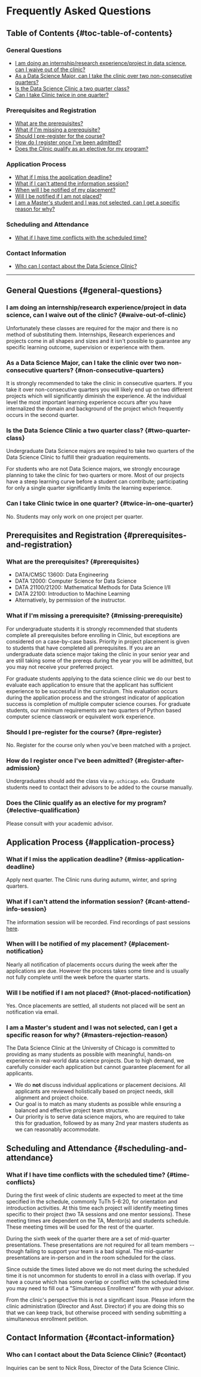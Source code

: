 # Frequently Asked Questions

## Table of Contents {#toc-table-of-contents}

### General Questions
- [I am doing an internship/research experience/project in data science, can I waive out of the clinic?](#waive-out-of-clinic)
- [As a Data Science Major, can I take the clinic over two non-consecutive quarters?](#non-consecutive-quarters)
- [Is the Data Science Clinic a two quarter class?](#two-quarter-class)
- [Can I take Clinic twice in one quarter?](#twice-in-one-quarter)

### Prerequisites and Registration
- [What are the prerequisites?](#prerequisites)
- [What if I'm missing a prerequisite?](#missing-prerequisite)
- [Should I pre-register for the course?](#pre-register)
- [How do I register once I've been admitted?](#register-after-admission)
- [Does the Clinic qualify as an elective for my program?](#elective-qualification)

### Application Process
- [What if I miss the application deadline?](#miss-application-deadline)
- [What if I can't attend the information session?](#cant-attend-info-session)
- [When will I be notified of my placement?](#placement-notification)
- [Will I be notified if I am not placed?](#not-placed-notification)
- [I am a Master's student and I was not selected, can I get a specific reason for why?](#masters-rejection-reason)

### Scheduling and Attendance
- [What if I have time conflicts with the scheduled time?](#time-conflicts)

### Contact Information
- [Who can I contact about the Data Science Clinic?](#contact)

---

## General Questions {#general-questions}

### I am doing an internship/research experience/project in data science, can I waive out of the clinic? {#waive-out-of-clinic}
Unfortunately these classes are required for the major and there is no method of substituting them. Internships, Research experiences and projects come in all shapes and sizes and it isn't possible to guarantee any specific learning outcome, supervision or experience with them.

### As a Data Science Major, can I take the clinic over two non-consecutive quarters? {#non-consecutive-quarters}
It is strongly recommended to take the clinic in consecutive quarters. If you take it over non-consecutive quarters you will likely end up on two different projects which will significantly diminish the experience. At the individual level the most important learning experience occurs after you have internalized the domain and background of the project which frequently occurs in the second quarter.

### Is the Data Science Clinic a two quarter class? {#two-quarter-class}
Undergraduate Data Science majors are required to take two quarters of the Data Science Clinic to fulfill their graduation requirements. 

For students who are not Data Science majors, we strongly encourage planning to take the clinic for two quarters or more. Most of our projects have a steep learning curve before a student can contribute; participating for only a single quarter significantly limits the learning experience.

### Can I take Clinic twice in one quarter? {#twice-in-one-quarter}
No. Students may only work on one project per quarter.

## Prerequisites and Registration {#prerequisites-and-registration}

### What are the prerequisites? {#prerequisites}
* DATA/CMSC 13600: Data Engineering
* DATA 12000: Computer Science for Data Science
* DATA 21100/21200: Mathematical Methods for Data Science I/II
* DATA 22100: Introduction to Machine Learning
* Alternatively, by permission of the instructor.

### What if I'm missing a prerequisite? {#missing-prerequisite}
For undergraduate students it is strongly recommended that students complete all prerequisites before enrolling in Clinic, but exceptions are considered on a case-by-case basis. Priority in project placement is given to students that have completed all prerequisites. If you are an undergraduate data science major taking the clinic in your senior year and are still taking some of the prereqs during the year you will be admitted, but you may not receive your preferred project.

For graduate students applying to the data science clinic we do our best to evaluate each application to ensure that the applicant has sufficient experience to be successful in the curriculum. This evaluation occurs during the application process and the strongest indicator of application success is completion of multiple computer science courses. For graduate students, our minimum requirements are two quarters of Python based computer science classwork or equivalent work experience.

### Should I pre-register for the course? {#pre-register}
No. Register for the course only when you've been matched with a project.

### How do I register once I've been admitted? {#register-after-admission}
Undergraduates should add the class via `my.uchicago.edu`. Graduate students need to contact their advisors to be added to the course manually.

### Does the Clinic qualify as an elective for my program? {#elective-qualification}
Please consult with your academic advisor.

## Application Process {#application-process}

### What if I miss the application deadline? {#miss-application-deadline}
Apply next quarter. The Clinic runs during autumn, winter, and spring quarters.

### What if I can't attend the information session? {#cant-attend-info-session}
The information session will be recorded. Find recordings of past sessions [here](https://uchicago.box.com/s/35irwnktfazm8sjpdz82z8x6ssnimpcy).

### When will I be notified of my placement? {#placement-notification}
Nearly all notification of placements occurs during the week after the applications are due. However the process takes some time and is usually not fully complete until the week before the quarter starts.

### Will I be notified if I am not placed? {#not-placed-notification}
Yes. Once placements are settled, all students not placed will be sent an notification via email.

### I am a Master's student and I was not selected, can I get a specific reason for why? {#masters-rejection-reason}
The Data Science Clinic at the University of Chicago is committed to providing as many students as possible with meaningful, hands-on experience in real-world data science projects. Due to high demand, we carefully consider each application but cannot guarantee placement for all applicants.

  * We do **not** discuss individual applications or placement decisions. All applicants are reviewed holistically based on project needs, skill alignment and project choice.
  * Our goal is to match as many students as possible while ensuring a balanced and effective project team structure.
  * Our priority is to serve data science majors, who are required to take this for graduation, followed by as many 2nd year masters students as we can reasonably accommodate.

## Scheduling and Attendance {#scheduling-and-attendance}

### What if I have time conflicts with the scheduled time? {#time-conflicts}
During the first week of clinic students are expected to meet at the time specified in the schedule, commonly TuTh 5-6:20, for orientation and introduction activities. At this time each project will identify meeting times specific to their project (two TA sessions and one mentor sessions). These meeting times are dependent on the TA, Mentor(s) and students schedule. These meeting times will be used for the rest of the quarter.

During the sixth week of the quarter there are a set of mid-quarter presentations. These presentations are not required for all team members -- though failing to support your team is a bad signal. The mid-quarter presentations are in-person and in the room scheduled for the class.

Since outside the times listed above we do not meet during the scheduled time it is not uncommon for students to enroll in a class with overlap. If you have a course which has some overlap or conflict with the scheduled time you may need to fill out a "Simultaneous Enrollment" form with your advisor. 

From the clinic's perspective this is not a significant issue. Please inform the clinic administration (Director and Asst. Director) if you are doing this so that we can keep track, but otherwise proceed with sending submitting a simultaneous enrollment petition.

## Contact Information {#contact-information}

### Who can I contact about the Data Science Clinic? {#contact}
Inquiries can be sent to Nick Ross, Director of the Data Science Clinic. 